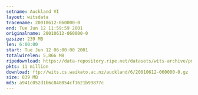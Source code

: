 ```yaml
---
setname: Auckland VI
layout: witsdata
tracename: 20010612-060000-0
end: Tue Jun 12 11:59:59 2001
originalname: 20010612-060000-0
gzsize: 239 MB
len: 6:00:00
start: Tue Jun 12 06:00:00 2001
totalwirelen: 5,866 MB
ripedownload: https://data-repository.ripe.net/datasets/wits-archive/pma/long/auck/6//20010612-060000-0.gz
pkts: 11 million
download: ftp://wits.cs.waikato.ac.nz/auckland/6/20010612-060000-0.gz
size: 839 MB
md5: a941c052d1b6c848054cf1621b99877c
---
```


